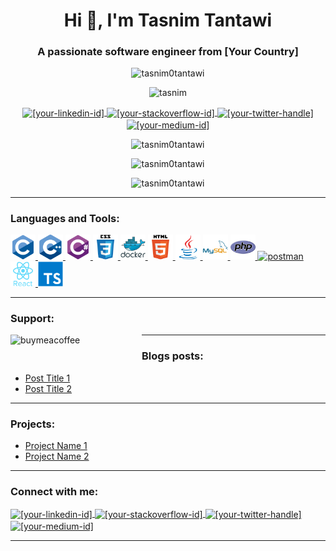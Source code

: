 
<h1 align="center">Hi 👋, I'm Tasnim Tantawi</h1>
<h3 align="center">A passionate software engineer from [Your Country]</h3>

<p align="center">
  <img src="https://komarev.com/ghpvc/?username=tasnim0tantawi&label=Profile%20views&color=0e75b6&style=flat" alt="tasnim0tantawi" />
</p>

<p align="center">
  <img src="https://github-readme-stats.vercel.app/api/top-langs?username=tasnim0tantawi&show_icons=true&locale=en&layout=compact" alt="tasnim" />
</p>

<p align="center">
  <a href="https://linkedin.com/in/[your-linkedin-id]" target="blank">
    <img align="center" src="https://cdn.jsdelivr.net/npm/simple-icons@v3/icons/linkedin.svg" alt="[your-linkedin-id]" height="30" width="40" />
  </a>
  <a href="https://stackoverflow.com/users/[your-stackoverflow-id]" target="blank">
    <img align="center" src="https://cdn.jsdelivr.net/npm/simple-icons@v3/icons/stackoverflow.svg" alt="[your-stackoverflow-id]" height="30" width="40" />
  </a>
  <a href="https://twitter.com/[your-twitter-handle]" target="blank">
    <img align="center" src="https://cdn.jsdelivr.net/npm/simple-icons@v3/icons/twitter.svg" alt="[your-twitter-handle]" height="30" width="40" />
  </a>
  <a href="https://medium.com/@[your-medium-id]" target="blank">
    <img align="center" src="https://cdn.jsdelivr.net/npm/simple-icons@v3/icons/medium.svg" alt="[your-medium-id]" height="30" width="40" />
  </a>
</p>

<p align="center">
  <img src="https://github-readme-stats.vercel.app/api?username=tasnim0tantawi&show_icons=true&locale=en" alt="tasnim0tantawi" />
</p>

<p align="center">
  <img src="https://github-readme-streak-stats.herokuapp.com/?user=tasnim0tantawi&" alt="tasnim0tantawi" />
</p>

<p align="center">
  <img src="https://github-profile-summary-cards.vercel.app/api/cards/profile-details?username=tasnim0tantawi&theme=vue" alt="tasnim0tantawi" />
</p>

---

<h3 align="left">Languages and Tools:</h3>
<p align="left">
  <a href="https://www.cprogramming.com/" target="_blank">
    <img src="https://raw.githubusercontent.com/devicons/devicon/master/icons/c/c-original.svg" alt="c" width="40" height="40"/>
  </a>
  <a href="https://www.w3schools.com/cpp/" target="_blank">
    <img src="https://raw.githubusercontent.com/devicons/devicon/master/icons/cplusplus/cplusplus-original.svg" alt="cplusplus" width="40" height="40"/>
  </a>
  <a href="https://www.w3schools.com/cs/" target="_blank">
    <img src="https://raw.githubusercontent.com/devicons/devicon/master/icons/csharp/csharp-original.svg" alt="csharp" width="40" height="40"/>
  </a>
  <a href="https://www.w3schools.com/css/" target="_blank">
    <img src="https://raw.githubusercontent.com/devicons/devicon/master/icons/css3/css3-original-wordmark.svg" alt="css3" width="40" height="40"/>
  </a>
  <a href="https://www.docker.com/" target="_blank">
    <img src="https://raw.githubusercontent.com/devicons/devicon/master/icons/docker/docker-original-wordmark.svg" alt="docker" width="40" height="40"/>
  </a>
  <a href="https://www.w3.org/html/" target="_blank">
    <img src="https://raw.githubusercontent.com/devicons/devicon/master/icons/html5/html5-original-wordmark.svg" alt="html5" width="40" height="40"/>
  </a>
  <a href="https://www.java.com" target="_blank">
    <img src="https://raw.githubusercontent.com/devicons/devicon/master/icons/java/java-original.svg" alt="java" width="40" height="40"/>
  </a>
  <a href="https://www.mysql.com/" target="_blank">
    <img src="https://raw.githubusercontent.com/devicons/devicon/master/icons/mysql/mysql-original-wordmark.svg" alt="mysql" width="40" height="40"/>
  </a>
  <a href="https://www.php.net" target="_blank">
    <img src="https://raw.githubusercontent.com/devicons/devicon/master/icons/php/php-original.svg" alt="php" width="40" height="40"/>
  </a>
  <a href="https://postman.com" target="_blank">
    <img src="https://www.vectorlogo.zone/logos/getpostman/getpostman-icon.svg" alt="postman" width="40" height="40"/>
  </a>
  <a href="https://reactjs.org/" target="_blank">
    <img src="https://raw.githubusercontent.com/devicons/devicon/master/icons/react/react-original-wordmark.svg" alt="react" width="40" height="40"/>
  </a>
  <a href="https://www.typescriptlang.org/" target="_blank">
    <img src="https://raw.githubusercontent.com/devicons/devicon/master/icons/typescript/typescript-original.svg" alt="typescript" width="40" height="40"/>
  </a>
</p>

---

<h3 align="left">Support:</h3>
<p>
  <a href="https://www.buymeacoffee.com/[your-bmc-id]">
    <img align="left" src="https://cdn.buymeacoffee.com/buttons/v2/default-yellow.png" height="50" width="210" alt="buymeacoffee" />
  </a>
</p>

---

<h3 align="left">Blogs posts:</h3>
<ul>
  <li>
    <a href="https://medium.com/@[your-medium-id]/[post-title-1]">Post Title 1</a>
  </li>
  <li>
    <a href="https://medium.com/@[your-medium-id]/[post-title-2]">Post Title 2</a>
  </li>
</ul>

---

<h3 align="left">Projects:</h3>
<ul>
  <li>
    <a href="https://github.com/tasnim0tantawi/[project-name-1]">Project Name 1</a>
  </li>
  <li>
    <a href="https://github.com/tasnim0tantawi/[project-name-2]">Project Name 2</a>
  </li>
</ul>

---

<h3 align="left">Connect with me:</h3>
<p align="left">
  <a href="https://linkedin.com/in/[your-linkedin-id]" target="blank">
    <img align="center" src="https://cdn.jsdelivr.net/npm/simple-icons@v3/icons/linkedin.svg" alt="[your-linkedin-id]" height="30" width="40" />
  </a>
  <a href="https://stackoverflow.com/users/[your-stackoverflow-id]" target="blank">
    <img align="center" src="https://cdn.jsdelivr.net/npm/simple-icons@v3/icons/stackoverflow.svg" alt="[your-stackoverflow-id]" height="30" width="40" />
  </a>
  <a href="https://twitter.com/[your-twitter-handle]" target="blank">
    <img align="center" src="https://cdn.jsdelivr.net/npm/simple-icons@v3/icons/twitter.svg" alt="[your-twitter-handle]" height="30" width="40" />
  </a>
  <a href="https://medium.com/@[your-medium-id]" target="blank">
    <img align="center" src="https://cdn.jsdelivr.net/npm/simple-icons@v3/icons/medium.svg" alt="[your-medium-id]" height="30" width="40" />
  </a>
</p>

---

<!---
tasnim0tantawi/tasnim0tantawi is a ✨ special ✨ repository because its `README.md` (this file) appears on your GitHub profile.
You can click the Preview link to take a look at your changes.
--->

